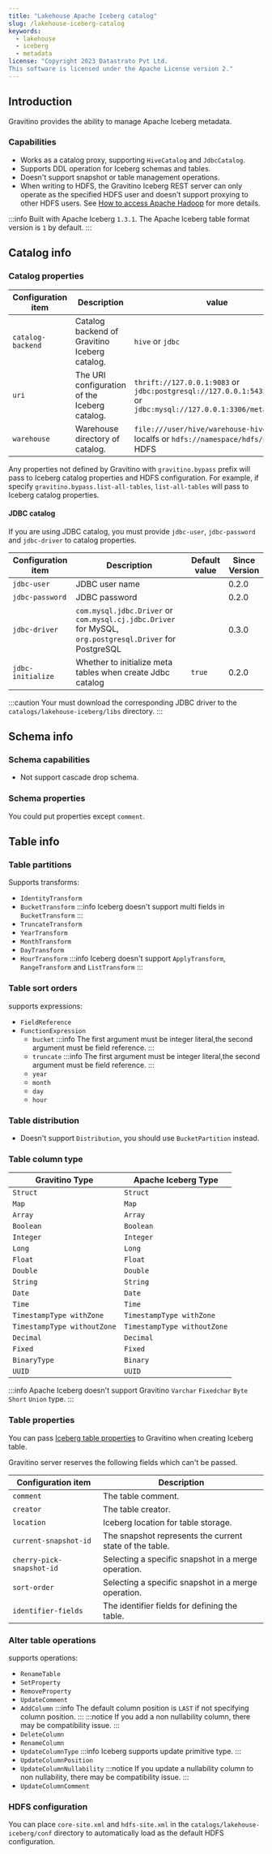 ```yaml
---
title: "Lakehouse Apache Iceberg catalog"
slug: /lakehouse-iceberg-catalog
keywords:
  - lakehouse
  - iceberg
  - metadata
license: "Copyright 2023 Datastrato Pvt Ltd.
This software is licensed under the Apache License version 2."
---
```


## Introduction

Gravitino provides the ability to manage Apache Iceberg metadata.

### Capabilities

- Works as a catalog proxy, supporting `HiveCatalog` and `JdbcCatalog`.
- Supports DDL operation for Iceberg schemas and tables.
- Doesn't support snapshot or table management operations.
- When writing to HDFS, the Gravitino Iceberg REST server can only operate as the specified HDFS user and
  doesn't support proxying to other HDFS users. See [How to access Apache Hadoop](gravitino-server-config) for more details.

:::info
Built with Apache Iceberg `1.3.1`. The Apache Iceberg table format version is `1` by default.
:::

## Catalog info

### Catalog properties

| Configuration item | Description                                   | value                                                                                                                 | Since Version |
|--------------------|-----------------------------------------------|-----------------------------------------------------------------------------------------------------------------------|---------------|
| `catalog-backend`  | Catalog backend of Gravitino Iceberg catalog. | `hive` or `jdbc`                                                                                                      | 0.2.0         |
| `uri`              | The URI configuration of the Iceberg catalog. | `thrift://127.0.0.1:9083` or `jdbc:postgresql://127.0.0.1:5432/db_name` or `jdbc:mysql://127.0.0.1:3306/metastore_db` | 0.2.0         |
| `warehouse`        | Warehouse directory of catalog.               | `file:///user/hive/warehouse-hive/` for localfs or `hdfs://namespace/hdfs/path` for HDFS                              | 0.2.0         |

Any properties not defined by Gravitino with `gravitino.bypass` prefix will pass to Iceberg catalog properties and HDFS configuration. For example, if specify `gravitino.bypass.list-all-tables`, `list-all-tables` will pass to Iceberg catalog properties.

#### JDBC catalog

If you are using JDBC catalog, you must provide `jdbc-user`, `jdbc-password` and `jdbc-driver` to catalog properties.

| Configuration item | Description                                                                                             | Default value | Since Version |
|--------------------|---------------------------------------------------------------------------------------------------------|---------------|---------------|
| `jdbc-user`        | JDBC user name                                                                                          | ` `           | 0.2.0         |
| `jdbc-password`    | JDBC password                                                                                           | ` `           | 0.2.0         |
| `jdbc-driver`      | `com.mysql.jdbc.Driver` or `com.mysql.cj.jdbc.Driver` for MySQL, `org.postgresql.Driver` for PostgreSQL | ` `           | 0.3.0         |
| `jdbc-initialize`  | Whether to initialize meta tables when create Jdbc catalog                                              | `true`        | 0.2.0         |

:::caution
Your must download the corresponding JDBC driver to the `catalogs/lakehouse-iceberg/libs` directory.
:::

## Schema info

### Schema capabilities

- Not support cascade drop schema.

### Schema properties

You could put properties except `comment`.

## Table info

### Table partitions

Supports transforms:
  - `IdentityTransform`
  - `BucketTransform`
:::info
Iceberg doesn't support multi fields in `BucketTransform`
:::
  - `TruncateTransform`
  - `YearTransform`
  - `MonthTransform`
  - `DayTransform`
  - `HourTransform`
:::info
Iceberg doesn't support `ApplyTransform`, `RangeTransform` and `ListTransform`
:::

### Table sort orders

supports expressions:
- `FieldReference`
- `FunctionExpression`
  - `bucket`
:::info
The first argument must be integer literal,the second argument must be field reference.
:::
  - `truncate`
:::info
The first argument must be integer literal,the second argument must be field reference.
:::
  - `year`
  - `month`
  - `day`
  - `hour`

### Table distribution

- Doesn't support `Distribution`, you should use `BucketPartition` instead.

### Table column type 

| Gravitino Type              | Apache Iceberg Type         |
|-----------------------------|-----------------------------|
| `Struct`                    | `Struct`                    |
| `Map`                       | `Map`                       |
| `Array`                     | `Array`                     |
| `Boolean`                   | `Boolean`                   |
| `Integer`                   | `Integer`                   |
| `Long`                      | `Long`                      |
| `Float`                     | `Float`                     |
| `Double`                    | `Double`                    |
| `String`                    | `String`                    |
| `Date`                      | `Date`                      |
| `Time`                      | `Time`                      |
| `TimestampType withZone`    | `TimestampType withZone`    |
| `TimestampType withoutZone` | `TimestampType withoutZone` |
| `Decimal`                   | `Decimal`                   |
| `Fixed`                     | `Fixed`                     |
| `BinaryType`                | `Binary`                    |
| `UUID`                      | `UUID`                      |

:::info
Apache Iceberg doesn't support Gravitino `Varchar` `Fixedchar` `Byte` `Short` `Union` type.
:::


### Table properties

You can pass [Iceberg table properties](https://iceberg.apache.org/docs/1.3.1/configuration/) to Gravitino when creating Iceberg table.

Gravitino server reserves the following fields which can't be passed.

| Configuration item        | Description                                             |
|---------------------------|---------------------------------------------------------|
| `comment`                 | The table comment.                                      |
| `creator`                 | The table creator.                                      |
| `location`                | Iceberg location for table storage.                     |
| `current-snapshot-id`     | The snapshot represents the current state of the table. |
| `cherry-pick-snapshot-id` | Selecting a specific snapshot in a merge operation.     |
| `sort-order`              | Selecting a specific snapshot in a merge operation.     |
| `identifier-fields`       | The identifier fields for defining the table.           |


### Alter table operations

supports operations:
- `RenameTable`
- `SetProperty`
- `RemoveProperty`
- `UpdateComment`
- `AddColumn`
:::info
The default column position is `LAST` if not specifying column position.
:::
:::notice
If you add a non nullability column, there may be compatibility issue.
:::
- `DeleteColumn`
- `RenameColumn`
- `UpdateColumnType`
:::info
Iceberg supports update primitive type. 
:::
- `UpdateColumnPosition`
- `UpdateColumnNullability`
:::notice
If you update a nullability column to non nullability, there may be compatibility issue.
:::
- `UpdateColumnComment`


### HDFS configuration

You can place `core-site.xml` and `hdfs-site.xml` in the `catalogs/lakehouse-iceberg/conf` directory to automatically load as the default HDFS configuration.
